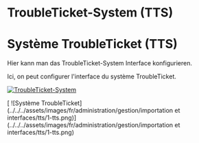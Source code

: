 <!-- TRANSLATED by md-translate -->
# TroubleTicket-System (TTS)

# Système TroubleTicket (TTS)

Hier kann man das TroubleTicket-System Interface konfigurieren.

Ici, on peut configurer l'interface du système TroubleTicket.

[![TroubleTicket-System](../../../assets/images/de/administration/verwaltung/import-und-schnittstellen/tts/1-tts.png)](../../../assets/images/de/administration/verwaltung/import-und-schnittstellen/tts/1-tts.png)

[ ![Système TroubleTicket](../../../assets/images/fr/administration/gestion/importation et interfaces/tts/1-tts.png)](../../../assets/images/fr/administration/gestion/importation et interfaces/tts/1-tts.png)